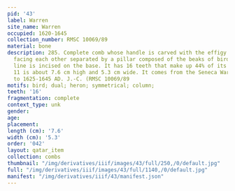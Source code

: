 ```yaml
---
pid: '43'
label: Warren
site_name: Warren
occupied: 1620-1645
collection_number: RMSC 10069/89
material: bone
description: 285. Complete comb whose handle is carved with the effigy of two herons
  facing each other separated by a pillar composed of the beaks of birds. A horizontal
  line is incised on the base. It has 16 teeth that make up 44% of its total length.
  11 is about 7.6 cm high and 5.3 cm wide. It comes from the Seneca Warren site dated
  to 1625-1645 AD. J.-C. (RMSC 10069/89
motifs: bird; dual; heron; symmetrical; column;
teeth: '16'
fragmentation: complete
context_type: unk
gender:
age:
placement:
length (cm): '7.6'
width (cm): '5.3'
order: '042'
layout: qatar_item
collection: combs
thumbnail: "/img/derivatives/iiif/images/43/full/250,/0/default.jpg"
full: "/img/derivatives/iiif/images/43/full/1140,/0/default.jpg"
manifest: "/img/derivatives/iiif/43/manifest.json"
---
```

